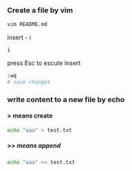 ### Create a file by vim
```bash
vim README.md
```

insert - i
```bash
i
```
press Esc to escute insert

```bash
:wq
# save changes
```
### write content to a new file by echo

#### > means create
```bash
echo "aaa" > test.txt
```

##### >> means append
```bash
echo "aaa" >> test.txt
```
